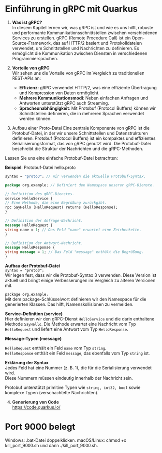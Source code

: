 # Einführung in gRPC mit Quarkus

1. __Was ist gRPC?__  
   In diesem Kapitel lernen wir, was gRPC ist und wie es uns hilft, robuste und performante Kommunikationsschnittstellen zwischen verschiedenen Services zu erstellen. gRPC (Remote Procedure Call) ist ein Open-Source-Framework, das auf HTTP/2 basiert und Protokolldateien verwendet, um Schnittstellen und Nachrichten zu definieren. Es ermöglicht die Kommunikation zwischen Diensten in verschiedenen Programmiersprachen.

2. __Vorteile von gRPC__  
   Wir sehen uns die Vorteile von gRPC im Vergleich zu traditionellen REST-APIs an:
   * **Effizienz**: gRPC verwendet HTTP/2, was eine effiziente Übertragung und Kompression von Daten ermöglicht.
   * **Mehrere Kommunikationsmodi**: Neben einfachen Anfragen und Antworten unterstützt gRPC auch Streaming.
   * **Spracheunabhängigkeit**: Mit Protobuf (Protocol Buffers) können wir Schnittstellen definieren, die in mehreren Sprachen verwendet werden können.

3. Aufbau einer Proto-Datei
   Eine zentrale Komponente von gRPC ist die Protobuf-Datei, in der wir unsere Schnittstellen und Datenstrukturen definieren. Protobuf (Protocol Buffers) ist ein kompaktes und effizientes Serialisierungsformat, das von gRPC genutzt wird. Die Protobuf-Datei beschreibt die Struktur der Nachrichten und die gRPC-Methoden.

Lassen Sie uns eine einfache Protobuf-Datei betrachten:  

__Beispiel__: Protobuf-Datei hello.proto

```protobuf
syntax = "proto3"; // Wir verwenden die aktuelle Protobuf-Syntax.

package org.example; // Definiert den Namespace unserer gRPC-Dienste.

// Definition des gRPC-Dienstes.
service HelloService {
// Eine Methode, die eine Begrüßung zurückgibt.
rpc SayHello (HelloRequest) returns (HelloResponse);
}

// Definition der Anfrage-Nachricht.
message HelloRequest {
string name = 1; // Das Feld "name" erwartet eine Zeichenkette.
}

// Definition der Antwort-Nachricht.
message HelloResponse {
string message = 1; // Das Feld "message" enthält die Begrüßung.
}
```

__Aufbau der Protobuf-Datei__  
`syntax = "proto3";`  
Wir legen fest, dass wir die Protobuf-Syntax 3 verwenden. Diese Version ist aktuell und bringt einige Verbesserungen im Vergleich zu älteren Versionen mit.

`package org.example;`  
Mit dem package-Schlüsselwort definieren wir den Namespace für die generierten Klassen. Das hilft, Namenskollisionen zu vermeiden.

__Service-Definition (service)__  
Hier definieren wir den gRPC-Dienst `HelloService` und die darin enthaltene Methode `SayHello`. Die Methode erwartet eine Nachricht vom Typ `HelloRequest` und liefert eine Antwort vom Typ `HelloResponse`.

__Message-Typen (message)__  

`HelloRequest`  enthält ein Feld `name` vom Typ `string`.  
`HelloResponse` enthält ein Feld `message`, das ebenfalls vom Typ `string` ist.  

__Erklärung der Syntax__  
Jedes Feld hat eine Nummer (z. B. 1), die für die Serialisierung verwendet wird.  
Diese Nummern müssen eindeutig innerhalb der Nachricht sein.  

Protobuf unterstützt primitive Typen wie `string, int32, bool` sowie komplexe Typen (verschachtelte Nachrichten).

4. __Generierung von Code__  
   https://code.quarkus.io/


# Port 9000 belegt
Windows: .bat-Datei doppelklicken.
macOS/Linux: chmod +x kill_port_9000.sh und dann ./kill_port_9000.sh.



